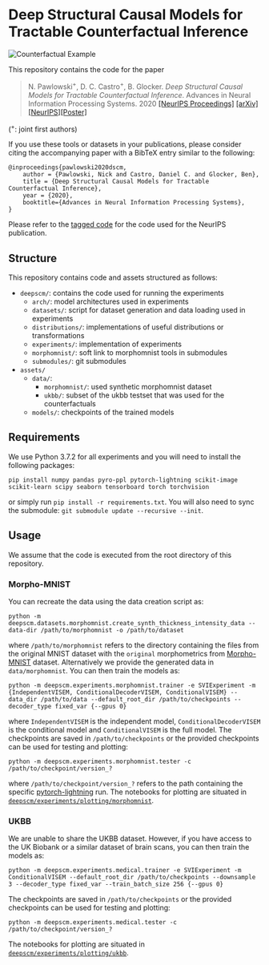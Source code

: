 # Deep Structural Causal Models for Tractable Counterfactual Inference

![Counterfactual Example](assets/example.png "Counterfactual Example")

This repository contains the code for the paper
> N. Pawlowski<sup>+</sup>, D. C. Castro<sup>+</sup>, B. Glocker. _Deep Structural Causal Models for Tractable Counterfactual Inference_. Advances in Neural Information Processing Systems. 2020 [[NeurIPS Proceedings]](https://proceedings.neurips.cc//paper_files/paper/2020/hash/0987b8b338d6c90bbedd8631bc499221-Abstract.html) [[arXiv]](https://arxiv.org/abs/2006.06485) [[NeurIPS]](https://neurips.cc/virtual/2020/public/poster_0987b8b338d6c90bbedd8631bc499221.html)[[Poster]](assets/dscm_poster.pdf)

(<sup>+</sup>: joint first authors)

If you use these tools or datasets in your publications, please consider citing the accompanying paper with a BibTeX entry similar to the following:

```
@inproceedings{pawlowski2020dscm,
    author = {Pawlowski, Nick and Castro, Daniel C. and Glocker, Ben},
    title = {Deep Structural Causal Models for Tractable Counterfactual Inference},
    year = {2020},
    booktitle={Advances in Neural Information Processing Systems},
}
```

Please refer to the [tagged code](https://github.com/biomedia-mira/deepscm/tree/neurips_2020) for the code used for the NeurIPS publication.

## Structure
This repository contains code and assets structured as follows:

- `deepscm/`: contains the code used for running the experiments
    - `arch/`: model architectures used in experiments
    - `datasets/`: script for dataset generation and data loading used in experiments
    - `distributions/`: implementations of useful distributions or transformations
    - `experiments/`: implementation of experiments
    - `morphomnist/`: soft link to morphomnist tools in submodules
    - `submodules/`: git submodules
- `assets/`
    - `data/`:
        - `morphomnist/`: used synthetic morphomnist dataset
        - `ukbb/`: subset of the ukbb testset that was used for the counterfactuals 
    - `models/`: checkpoints of the trained models

## Requirements
We use Python 3.7.2 for all experiments and you will need to install the following packages:
```
pip install numpy pandas pyro-ppl pytorch-lightning scikit-image scikit-learn scipy seaborn tensorboard torch torchvision
```
or simply run `pip install -r requirements.txt`.
You will also need to sync the submodule: `git submodule update --recursive --init`.

## Usage

We assume that the code is executed from the root directory of this repository.

### Morpho-MNIST

You can recreate the data using the data creation script as:
```
python -m deepscm.datasets.morphomnist.create_synth_thickness_intensity_data --data-dir /path/to/morphomnist -o /path/to/dataset
```
where `/path/to/morphomnist` refers to the directory containing the files from the original MNIST dataset with the `original` morphometrics from [Morpho-MNIST](https://github.com/dccastro/Morpho-MNIST) dataset. Alternatively we provide the generated data in `data/morphomnist`. You can then train the models as:
```
python -m deepscm.experiments.morphomnist.trainer -e SVIExperiment -m {IndependentVISEM, ConditionalDecoderVISEM, ConditionalVISEM} --data_dir /path/to/data --default_root_dir /path/to/checkpoints --decoder_type fixed_var {--gpus 0}
```
where `IndependentVISEM` is the independent model, `ConditionalDecoderVISEM` is the conditional model and `ConditionalVISEM` is the full model. The checkpoints are saved in `/path/to/checkpoints` or the provided checkpoints can be used for testing and plotting:
```
python -m deepscm.experiments.morphomnist.tester -c /path/to/checkpoint/version_?
```
where `/path/to/checkpoint/version_?` refers to the path containing the specific [pytorch-lightning](https://github.com/PyTorchLightning/pytorch-lightning) run. The notebooks for plotting are situated in [`deepscm/experiments/plotting/morphomnist`](deepscm/experiments/plotting/morphomnist).

### UKBB

We are unable to share the UKBB dataset. However, if you have access to the UK Biobank or a similar dataset of brain scans, you can then train the models as:
```
python -m deepscm.experiments.medical.trainer -e SVIExperiment -m ConditionalVISEM --default_root_dir /path/to/checkpoints --downsample 3 --decoder_type fixed_var --train_batch_size 256 {--gpus 0}
```
The checkpoints are saved in `/path/to/checkpoints` or the provided checkpoints can be used for testing and plotting:
```
python -m deepscm.experiments.medical.tester -c /path/to/checkpoint/version_?
```
The notebooks for plotting are situated in [`deepscm/experiments/plotting/ukbb`](deepscm/experiments/plotting/ukbb).

